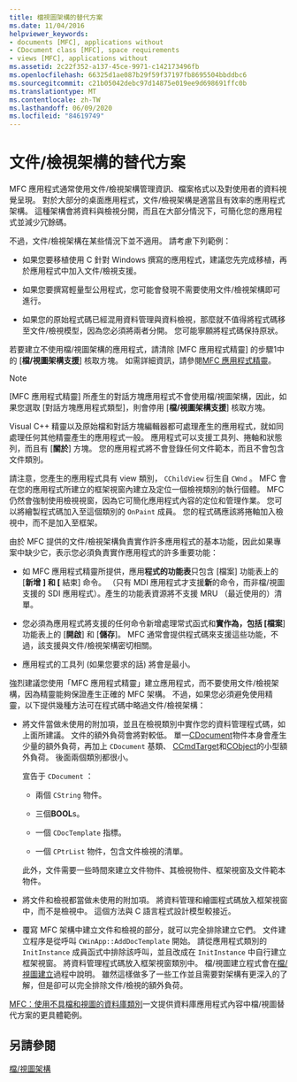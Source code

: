 ```yaml
---
title: 檔視圖架構的替代方案
ms.date: 11/04/2016
helpviewer_keywords:
- documents [MFC], applications without
- CDocument class [MFC], space requirements
- views [MFC], applications without
ms.assetid: 2c22f352-a137-45ce-9971-c142173496fb
ms.openlocfilehash: 66325d1ae087b29f59f37197fb8695504bbddbc6
ms.sourcegitcommit: c21b05042debc97d14875e019ee9d698691ffc0b
ms.translationtype: MT
ms.contentlocale: zh-TW
ms.lasthandoff: 06/09/2020
ms.locfileid: "84619749"
---
```

# <a name="alternatives-to-the-documentview-architecture"></a>文件/檢視架構的替代方案

MFC 應用程式通常使用文件/檢視架構管理資訊、檔案格式以及對使用者的資料視覺呈現。 對於大部分的桌面應用程式，文件/檢視架構是適當且有效率的應用程式架構。 這種架構會將資料與檢視分開，而且在大部分情況下，可簡化您的應用程式並減少冗餘碼。

不過，文件/檢視架構在某些情況下並不適用。 請考慮下列範例：

- 如果您要移植使用 C 針對 Windows 撰寫的應用程式，建議您先完成移植，再於應用程式中加入文件/檢視支援。

- 如果您要撰寫輕量型公用程式，您可能會發現不需要使用文件/檢視架構即可進行。

- 如果您的原始程式碼已經混用資料管理與資料檢視，那麼就不值得將程式碼移至文件/檢視模型，因為您必須將兩者分開。 您可能寧願將程式碼保持原狀。

若要建立不使用檔/視圖架構的應用程式，請清除 [MFC 應用程式精靈] 的步驟1中的 [**檔/視圖架構支援**] 核取方塊。 如需詳細資訊，請參閱[MFC 應用程式精靈](reference/mfc-application-wizard.md)。

> [!NOTE]
> [MFC 應用程式精靈] 所產生的對話方塊應用程式不會使用檔/視圖架構，因此，如果您選取 [對話方塊應用程式類型]，則會停用 [**檔/視圖架構支援**] 核取方塊。

Visual C++ 精靈以及原始檔和對話方塊編輯器都可處理產生的應用程式，就如同處理任何其他精靈產生的應用程式一般。 應用程式可以支援工具列、捲軸和狀態列，而且有 [**關於**] 方塊。 您的應用程式將不會登錄任何文件範本，而且不會包含文件類別。

請注意，您產生的應用程式具有 view 類別， `CChildView` 衍生自 `CWnd` 。 MFC 會在您的應用程式所建立的框架視窗內建立及定位一個檢視類別的執行個體。 MFC 仍然會強制使用檢視視窗，因為它可簡化應用程式內容的定位和管理作業。 您可以將繪製程式碼加入至這個類別的 `OnPaint` 成員。 您的程式碼應該將捲軸加入檢視中，而不是加入至框架。

由於 MFC 提供的文件/檢視架構負責實作許多應用程式的基本功能，因此如果專案中缺少它，表示您必須負責實作應用程式的許多重要功能：

- 如 MFC 應用程式精靈所提供，應用**程式的功能表**只包含 [檔案] 功能表上的 [**新增** **] 和 [** 結束] 命令。 （只有 MDI 應用程式才支援**新**的命令，而非檔/視圖支援的 SDI 應用程式）。產生的功能表資源將不支援 MRU （最近使用的）清單。

- 您必須為應用程式將支援的任何命令新增處理常式函式和**實作為，包括 [檔案**] 功能表上的 [**開啟**] 和 [**儲存**]。 MFC 通常會提供程式碼來支援這些功能，不過，該支援與文件/檢視架構密切相關。

- 應用程式的工具列 (如果您要求的話) 將會是最小。

強烈建議您使用「MFC 應用程式精靈」建立應用程式，而不要使用文件/檢視架構，因為精靈能夠保證產生正確的 MFC 架構。 不過，如果您必須避免使用精靈，以下提供幾種方法可在程式碼中略過文件/檢視架構：

- 將文件當做未使用的附加項，並且在檢視類別中實作您的資料管理程式碼，如上面所建議。 文件的額外負荷會將對較低。 單一[CDocument](reference/cdocument-class.md)物件本身會產生少量的額外負荷，再加上 `CDocument` 基類、 [CCmdTarget](reference/ccmdtarget-class.md)和[CObject](reference/cobject-class.md)的小型額外負荷。 後面兩個類別都很小。

   宣告于 `CDocument` ：

  - 兩個 `CString` 物件。

  - 三個**BOOL**s。

  - 一個 `CDocTemplate` 指標。

  - 一個 `CPtrList` 物件，包含文件檢視的清單。

  此外，文件需要一些時間來建立文件物件、其檢視物件、框架視窗及文件範本物件。

- 將文件和檢視都當做未使用的附加項。 將資料管理和繪圖程式碼放入框架視窗中，而不是檢視中。 這個方法與 C 語言程式設計模型較接近。

- 覆寫 MFC 架構中建立文件和檢視的部分，就可以完全排除建立它們。 文件建立程序是從呼叫 `CWinApp::AddDocTemplate` 開始。 請從應用程式類別的 `InitInstance` 成員函式中排除該呼叫，並且改成在 `InitInstance` 中自行建立框架視窗。 將資料管理程式碼放入框架視窗類別中。 檔/視圖建立程式會在[檔/視圖建立](document-view-creation.md)過程中說明。 雖然這樣做多了一些工作並且需要對架構有更深入的了解，但是卻可以完全排除文件/檢視的額外負荷。

[MFC：使用不具檔和視圖的資料庫類別](../data/mfc-using-database-classes-without-documents-and-views.md)一文提供資料庫應用程式內容中檔/視圖替代方案的更具體範例。

## <a name="see-also"></a>另請參閱

[檔/視圖架構](document-view-architecture.md)
